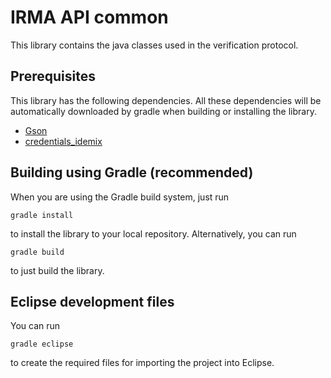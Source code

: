 # IRMA API common

This library contains the java classes used in the verification protocol.

## Prerequisites

This library has the following dependencies.  All these dependencies will be automatically downloaded by gradle when building or installing the library.

 * [Gson](https://github.com/google/gson)
 * [credentials_idemix](https://github.com/credentials/credentials_idemix)

## Building using Gradle (recommended)

When you are using the Gradle build system, just run

    gradle install

to install the library to your local repository. Alternatively, you can run

    gradle build

to just build the library.

## Eclipse development files

You can run

    gradle eclipse

to create the required files for importing the project into Eclipse.
